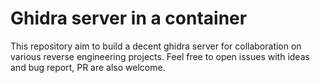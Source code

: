 # Ghidra server in a container

This repository aim to build a decent ghidra server for collaboration
on various reverse engineering projects. Feel free to open issues 
with ideas and bug report, PR are also welcome.
 
